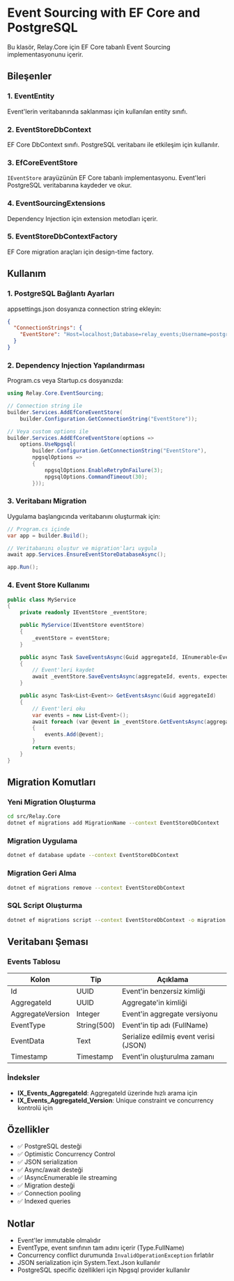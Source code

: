 # Event Sourcing with EF Core and PostgreSQL

Bu klasör, Relay.Core için EF Core tabanlı Event Sourcing implementasyonunu içerir.

## Bileşenler

### 1. EventEntity
Event'lerin veritabanında saklanması için kullanılan entity sınıfı.

### 2. EventStoreDbContext
EF Core DbContext sınıfı. PostgreSQL veritabanı ile etkileşim için kullanılır.

### 3. EfCoreEventStore
`IEventStore` arayüzünün EF Core tabanlı implementasyonu. Event'leri PostgreSQL veritabanına kaydeder ve okur.

### 4. EventSourcingExtensions
Dependency Injection için extension metodları içerir.

### 5. EventStoreDbContextFactory
EF Core migration araçları için design-time factory.

## Kullanım

### 1. PostgreSQL Bağlantı Ayarları

appsettings.json dosyanıza connection string ekleyin:

```json
{
  "ConnectionStrings": {
    "EventStore": "Host=localhost;Database=relay_events;Username=postgres;Password=postgres"
  }
}
```

### 2. Dependency Injection Yapılandırması

Program.cs veya Startup.cs dosyanızda:

```csharp
using Relay.Core.EventSourcing;

// Connection string ile
builder.Services.AddEfCoreEventStore(
    builder.Configuration.GetConnectionString("EventStore"));

// Veya custom options ile
builder.Services.AddEfCoreEventStore(options =>
    options.UseNpgsql(
        builder.Configuration.GetConnectionString("EventStore"),
        npgsqlOptions =>
        {
            npgsqlOptions.EnableRetryOnFailure(3);
            npgsqlOptions.CommandTimeout(30);
        }));
```

### 3. Veritabanı Migration

Uygulama başlangıcında veritabanını oluşturmak için:

```csharp
// Program.cs içinde
var app = builder.Build();

// Veritabanını oluştur ve migration'ları uygula
await app.Services.EnsureEventStoreDatabaseAsync();

app.Run();
```

### 4. Event Store Kullanımı

```csharp
public class MyService
{
    private readonly IEventStore _eventStore;

    public MyService(IEventStore eventStore)
    {
        _eventStore = eventStore;
    }

    public async Task SaveEventsAsync(Guid aggregateId, IEnumerable<Event> events)
    {
        // Event'leri kaydet
        await _eventStore.SaveEventsAsync(aggregateId, events, expectedVersion: -1);
    }

    public async Task<List<Event>> GetEventsAsync(Guid aggregateId)
    {
        // Event'leri oku
        var events = new List<Event>();
        await foreach (var @event in _eventStore.GetEventsAsync(aggregateId))
        {
            events.Add(@event);
        }
        return events;
    }
}
```

## Migration Komutları

### Yeni Migration Oluşturma
```bash
cd src/Relay.Core
dotnet ef migrations add MigrationName --context EventStoreDbContext
```

### Migration Uygulama
```bash
dotnet ef database update --context EventStoreDbContext
```

### Migration Geri Alma
```bash
dotnet ef migrations remove --context EventStoreDbContext
```

### SQL Script Oluşturma
```bash
dotnet ef migrations script --context EventStoreDbContext -o migration.sql
```

## Veritabanı Şeması

### Events Tablosu

| Kolon | Tip | Açıklama |
|-------|-----|----------|
| Id | UUID | Event'in benzersiz kimliği |
| AggregateId | UUID | Aggregate'in kimliği |
| AggregateVersion | Integer | Event'in aggregate versiyonu |
| EventType | String(500) | Event'in tip adı (FullName) |
| EventData | Text | Serialize edilmiş event verisi (JSON) |
| Timestamp | Timestamp | Event'in oluşturulma zamanı |

### İndeksler

- **IX_Events_AggregateId**: AggregateId üzerinde hızlı arama için
- **IX_Events_AggregateId_Version**: Unique constraint ve concurrency kontrolü için

## Özellikler

- ✅ PostgreSQL desteği
- ✅ Optimistic Concurrency Control
- ✅ JSON serialization
- ✅ Async/await desteği
- ✅ IAsyncEnumerable ile streaming
- ✅ Migration desteği
- ✅ Connection pooling
- ✅ Indexed queries

## Notlar

- Event'ler immutable olmalıdır
- EventType, event sınıfının tam adını içerir (Type.FullName)
- Concurrency conflict durumunda `InvalidOperationException` fırlatılır
- JSON serialization için System.Text.Json kullanılır
- PostgreSQL specific özellikleri için Npgsql provider kullanılır

